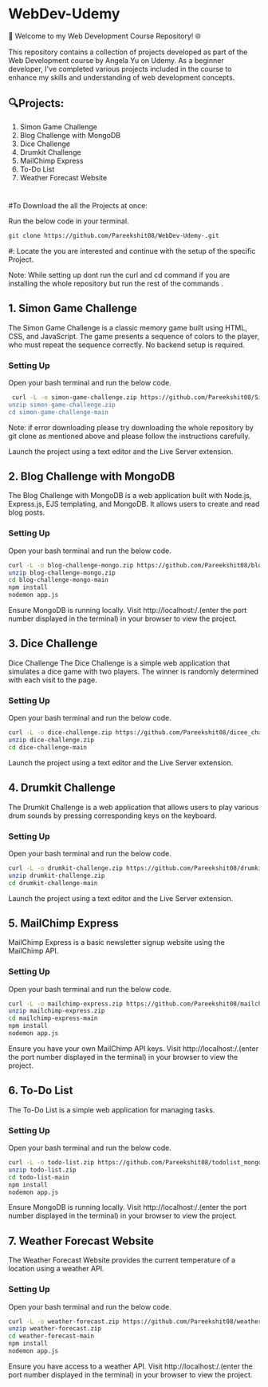 
#  WebDev-Udemy 

🚀 Welcome to my Web Development Course Repository! 🌐

This repository contains a collection of projects developed as part of the Web Development course by Angela Yu on Udemy. As a beginner developer, I've completed various projects included in the course to enhance my skills and understanding of web development concepts.




## 🔍Projects:
1. Simon Game Challenge  
2. Blog Challenge with MongoDB  
3. Dice Challenge  
4. Drumkit Challenge  
5. MailChimp Express  
6. To-Do List  
7. Weather Forecast Website
#
#To Download the all the Projects at once:  

Run the below code in your terminal.
```bash
git clone https://github.com/Pareekshit08/WebDev-Udemy-.git
```
#: Locate the you are interested and continue with the setup of the specific Project.  

Note: While setting up dont run the curl and cd command if you are installing the whole repository but run the rest of the commands .

 ## 1. Simon Game Challenge

 
The Simon Game Challenge is a classic memory game built using HTML, CSS, and JavaScript. The game presents a sequence of colors to the player, who must repeat the sequence correctly. No backend setup is required.
### Setting Up

Open your bash terminal and run the below code.

```bash
 curl -L -o simon-game-challenge.zip https://github.com/Pareekshit08/Simon Game Challenge'/archive/refs/heads/main.zip
unzip simon-game-challenge.zip
cd simon-game-challenge-main
```
Note: if error downloading please try downloading the whole repository by git clone as mentioned above and please follow the instructions carefully.

Launch the project using a text editor and the Live Server extension.
    
## 2. Blog Challenge with MongoDB


The Blog Challenge with MongoDB is a web application built with Node.js, Express.js, EJS templating, and MongoDB. It allows users to create and read blog posts.

### Setting Up
Open your bash terminal and run the below code.

```bash
curl -L -o blog-challenge-mongo.zip https://github.com/Pareekshit08/blog-challenge-mongo/archive/refs/heads/main.zip
unzip blog-challenge-mongo.zip
cd blog-challenge-mongo-main
npm install
nodemon app.js

```
Ensure MongoDB is running locally. Visit http://localhost:<Port>/.(enter the port number displayed in the terminal) in your browser to view the project.

## 3. Dice Challenge

Dice Challenge
The Dice Challenge is a simple web application that simulates a dice game with two players. The winner is randomly determined with each visit to the page.

### Setting Up

Open your bash terminal and run the below code.
```bash
curl -L -o dice-challenge.zip https://github.com/Pareekshit08/dicee_challenge/archive/refs/heads/main.zip
unzip dice-challenge.zip
cd dice-challenge-main

```
Launch the project using a text editor and the Live Server extension.

## 4. Drumkit Challenge
The Drumkit Challenge is a web application that allows users to play various drum sounds by pressing corresponding keys on the keyboard.

### Setting Up
Open your bash terminal and run the below code.

```bash
curl -L -o drumkit-challenge.zip https://github.com/Pareekshit08/drumkit_challenge/archive/refs/heads/main.zip
unzip drumkit-challenge.zip
cd drumkit-challenge-main


```
Launch the project using a text editor and the Live Server extension.

## 5. MailChimp Express
MailChimp Express is a basic newsletter signup website using the MailChimp API.

### Setting Up

Open your bash terminal and run the below code.
```bash
curl -L -o mailchimp-express.zip https://github.com/Pareekshit08/mailchimp_express/archive/refs/heads/main.zip
unzip mailchimp-express.zip
cd mailchimp-express-main
npm install
nodemon app.js

```
Ensure you have your own MailChimp API keys. Visit http://localhost:<port>/.(enter the port number displayed in the terminal) in your browser to view the project.

## 6. To-Do List
The To-Do List is a simple web application for managing tasks.
### Setting Up
Open your bash terminal and run the below code.

```bash
curl -L -o todo-list.zip https://github.com/Pareekshit08/todolist_mongoose/archive/refs/heads/main.zip
unzip todo-list.zip
cd todo-list-main
npm install
nodemon app.js

```
Ensure MongoDB is running locally. Visit http://localhost:<port>/.(enter the port number displayed in the terminal) in your browser to view the project.

## 7. Weather Forecast Website
The Weather Forecast Website provides the current temperature of a location using a weather API.
### Setting Up
Open your bash terminal and run the below code.

```bash
curl -L -o weather-forecast.zip https://github.com/Pareekshit08/weather_express/archive/refs/heads/main.zip
unzip weather-forecast.zip
cd weather-forecast-main
npm install
nodemon app.js


```
Ensure you have access to a weather API. Visit http://localhost:<port>/.(enter the port number displayed in the terminal) in your browser to view the project.